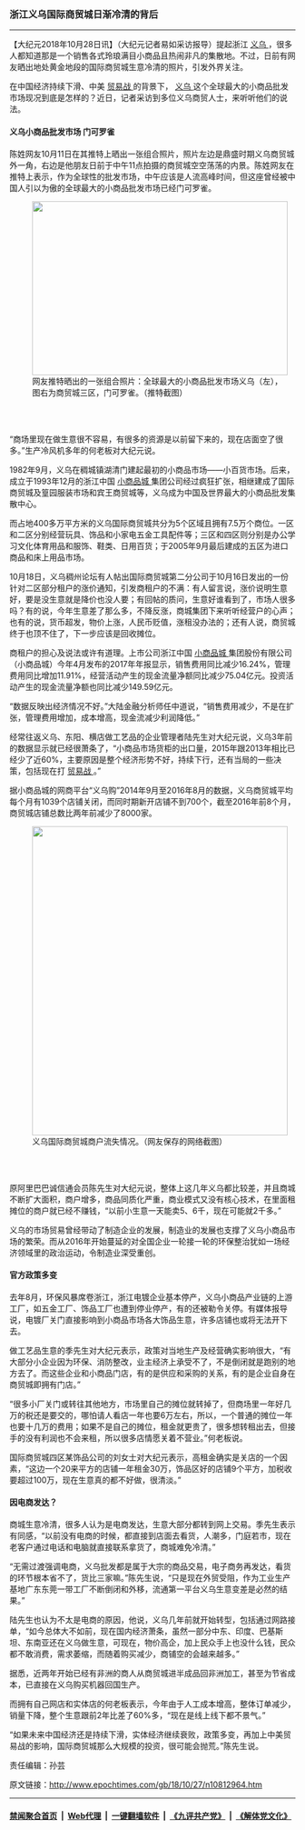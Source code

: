 ### 浙江义乌国际商贸城日渐冷清的背后
------------------------

<p>
 【大纪元2018年10月28日讯】（大纪元记者易如采访报导）提起浙江
 <a href="http://www.epochtimes.com/gb/tag/%E4%B9%89%E4%B9%8C.html">
  义乌
 </a>
 ，很多人都知道那是一个销售各式玲琅满目小商品且热闹非凡的集散地。不过，日前有网友晒出地处黄金地段的国际商贸城生意冷清的照片，引发外界关注。
</p>
<p>
 在中国经济持续下滑、中美
 <a href="http://www.epochtimes.com/gb/tag/%E8%B4%B8%E6%98%93%E6%88%98.html">
  贸易战
 </a>
 的背景下，
 <a href="http://www.epochtimes.com/gb/tag/%E4%B9%89%E4%B9%8C.html">
  义乌
 </a>
 这个全球最大的小商品批发市场现况到底是怎样的？近日，记者采访到多位义乌商贸人士，来听听他们的说法。
</p>
<h4>
 义乌小商品批发市场 门可罗雀
</h4>
<p>
 陈姓网友10月11日在其推特上晒出一张组合照片，照片左边是鼎盛时期义乌商贸城外一角，右边是他朋友日前于中午11点拍摄的商贸城空空荡荡的内景。陈姓网友在推特上表示，作为全球性的批发市场，中午应该是人流高峰时间，但这座曾经被中国人引以为傲的全球最大的小商品批发市场已经门可罗雀。
</p>
<figure class="wp-caption aligncenter" id="attachment_10812978" style="width: 450px">
 <a href="http://i.epochtimes.com/assets/uploads/2018/10/4cdb2d6f601b50d8a6fb7e3d5ca080ed.jpg">
  <img alt="" class="wp-image-10812978 size-medium" height="306" src="http://i.epochtimes.com/assets/uploads/2018/10/4cdb2d6f601b50d8a6fb7e3d5ca080ed-450x306.jpg" width="450"/>
 </a>
 <br/><figcaption class="wp-caption-text">
  网友推特晒出的一张组合照片：全球最大的小商品批发市场义乌（左），图右为商贸城三区，门可罗雀。（推特截图）
 </figcaption><br/>
</figure><br/>
<p>
 “商场里现在做生意很不容易，有很多的资源是以前留下来的，现在店面空了很多。”生产冷风机多年的何老板对大纪元说。
</p>
<p>
 1982年9月，义乌在稠城镇湖清门建起最初的小商品市场——小百货市场。后来，成立于1993年12月的浙江中国
 <a href="http://www.epochtimes.com/gb/tag/%E5%B0%8F%E5%95%86%E5%93%81%E5%9F%8E.html">
  小商品城
 </a>
 集团公司经过疯狂扩张，相继建成了国际商贸城及篁园服装市场和宾王商贸城等，义乌成为中国及世界最大的小商品批发集散中心。
</p>
<p>
 而占地400多万平方米的义乌国际商贸城共分为5个区域且拥有7.5万个商位。一区和二区分别经营玩具、饰品和小家电五金工具配件等；三区和四区则分别是办公学习文化体育用品和服饰、鞋类、日用百货；于2005年9月最后建成的五区为进口商品和床上用品市场。
</p>
<p>
 10月18日，义乌稠州论坛有人帖出国际商贸城第二分公司于10月16日发出的一份针对二区部分租户的涨价通知，引发商租户的不满：有人留言说，涨价说明生意好，要是没生意就是降价也没人要；有回帖的质问，生意好谁看到了，市场人很多吗？有的说，今年生意差了那么多，不降反涨，商城集团下来听听经营户的心声；也有的说，货币超发，物价上涨，人民币贬值，涨租没办法的；还有人说，商贸城终于也顶不住了，下一步应该是回收摊位。
</p>
<p>
 商租户的担心及说法或许有道理。上市公司浙江中国
 <a href="http://www.epochtimes.com/gb/tag/%E5%B0%8F%E5%95%86%E5%93%81%E5%9F%8E.html">
  小商品城
 </a>
 集团股份有限公司（小商品城）今年4月发布的2017年年报显示，销售费用同比减少16.24%，管理费用同比增加11.91%，经营活动产生的现金流量净额同比减少75.04亿元。投资活动产生的现金流量净额也同比减少149.59亿元。
</p>
<p>
 “数据反映出经济情况不好。”大陆金融分析师任中道说，“销售费用减少，不是在扩张，管理费用增加，成本增高，现金流减少利润降低。”
</p>
<p>
 经常往返义乌、东阳、横店做工艺品的企业管理者陆先生对大纪元说，义乌3年前的数据显示就已经很萧条了，“小商品市场货柜的出口量，2015年跟2013年相比已经少了近60%，主要原因是整个经济形势不好，持续下行，还有当局的一些决策，包括现在打
 <a href="http://www.epochtimes.com/gb/tag/%E8%B4%B8%E6%98%93%E6%88%98.html">
  贸易战
 </a>
 。”
</p>
<p>
 据小商品城的网商平台“义乌购”2014年9月至2016年8月的数据，义乌商贸城平均每个月有1039个店铺关闭，而同时期新开店铺不到700个，截至2016年前8个月，商贸城店铺总数比两年前减少了8000家。
</p>
<figure class="wp-caption aligncenter" id="attachment_10812985" style="width: 450px">
 <a href="http://i.epochtimes.com/assets/uploads/2018/10/6d1668db8dd157c2a0359a54cfa69c6c.jpg">
  <img alt="" class="wp-image-10812985 size-medium" height="544" src="http://i.epochtimes.com/assets/uploads/2018/10/6d1668db8dd157c2a0359a54cfa69c6c-450x544.jpg" width="450"/>
 </a>
 <br/><figcaption class="wp-caption-text">
  义乌国际商贸城商户流失情况。（网友保存的网络截图）
 </figcaption><br/>
</figure><br/>
<p>
 原阿里巴巴诚信通会员陈先生对大纪元说，整体上这几年义乌都比较差，并且商城不断扩大面积，商户增多，商品同质化严重，商业模式又没有核心技术，在里面租摊位的商户就已经不赚钱，“以前小生意一天能卖5、6千，现在可能就2千多。”
</p>
<p>
 义乌的市场贸易曾经带动了制造企业的发展，制造业的发展也支撑了义乌小商品市场的繁荣。而从2016年开始蔓延的对全国企业一轮接一轮的环保整治犹如一场经济领域里的政治运动，令制造业深受重创。
</p>
<h4>
 官方政策多变
</h4>
<p>
 去年8月，环保风暴席卷浙江，浙江电镀企业基本停产，义乌小商品产业链的上游工厂，如五金工厂、饰品工厂也遭到停业停产，有的还被勒令关停。有媒体报导说，电镀厂关门直接影响到小商品市场各大饰品生意，许多店铺也或将无法开下去。
</p>
<p>
 做工艺品生意的季先生对大纪元表示，政策对当地生产及经营确实影响很大，“有大部分小企业因为环保、消防整改，业主经济上承受不了，不是倒闭就是跑别的地方去了。而这些企业和小商品门店，有的是供应和采购的关系，有的是企业自身在商贸城即拥有门店。”
</p>
<p>
 “很多小厂关门或转往其他地方，市场里自己的摊位就转掉了，但商场里一年好几万的税还是要交的，哪怕请人看店一年也要6万左右，所以，一个普通的摊位一年也要十几万的费用；如果不是自己的摊位，租金就更贵了，很多想转租出去，但接手的没有利润也不会来租，所以很多店情愿关着不营业。”何老板说。
</p>
<p>
 国际商贸城四区某饰品公司的刘女士对大纪元表示，高租金确实是关店的一个因素，“这边一个20来平方的店铺一年租金30万，饰品区好的店铺9个平方，加税收要超过100万，现在生意真的都不好做，很清淡。”
</p>
<h4>
 因电商发达？
</h4>
<p>
 商城生意冷清，很多人认为是电商发达，生意大部分都转到网上交易。季先生表示有同感，“以前没有电商的时候，都直接到店面去看货，人潮多，门庭若市，现在老客户通过电话和电脑就直接联系拿货了，商城难免冷清。”
</p>
<p>
 “无需过渡强调电商，义乌批发都是属于大宗的商品交易，电子商务再发达，看货的环节根本省不了，货比三家嘛。”陈先生说，“只是现在外贸受阻，作为工业生产基地广东东莞一带工厂不断倒闭和外移，流通第一平台义乌生意变差是必然的结果。”
</p>
<p>
 陆先生也认为不太是电商的原因，他说，义乌几年前就开始转型，包括通过网路接单，“如今总体大不如前，现在国内经济萧条，虽然一部分中东、印度、巴基斯坦、东南亚还在义乌做生意，可现在，物价高企，加上民众手上也没什么钱，民众都不敢消费，需求萎缩，而随着购买减少，商铺空的会越来越多。”
</p>
<p>
 据悉，近两年开始已经有非洲的商人从商贸城进半成品回非洲加工，甚至为节省成本，已直接在义乌购买机器回国生产。
</p>
<p>
 而拥有自己网店和实体店的何老板表示，今年由于人工成本增高，整体订单减少，销量下降，整个生意跟前2年比差了60%多，“现在是线上线下都不景气。”
</p>
<p>
 “如果未来中国经济还是持续下滑，实体经济继续衰败，政策多变，再加上中美贸易战的影响，国际商贸城那么大规模的投资，很可能会抛荒。”陈先生说。
</p>
<p>
 责任编辑：孙芸
</p>

原文链接：http://www.epochtimes.com/gb/18/10/27/n10812964.htm


------------------------
#### [禁闻聚合首页](https://github.com/gfw-breaker/banned-news/blob/master/README.md) &nbsp;|&nbsp; [Web代理](https://github.com/gfw-breaker/open-proxy/blob/master/README.md) &nbsp;|&nbsp; [一键翻墙软件](https://github.com/gfw-breaker/nogfw/blob/master/README.md) &nbsp;|&nbsp; [《九评共产党》](https://github.com/gfw-breaker/9ping.md/blob/master/README.md#九评之一评共产党是什么) &nbsp;|&nbsp; [《解体党文化》](https://github.com/gfw-breaker/jtdwh.md/blob/master/README.md#绪论)